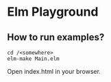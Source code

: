 # Elm Playground

## How to run examples?

```
cd /<somewhere> 
elm-make Main.elm
```
Open index.html in your browser.
